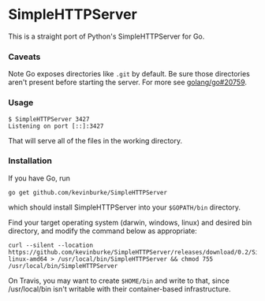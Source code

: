 # SimpleHTTPServer

This is a straight port of Python's SimpleHTTPServer for Go.

### Caveats

Note Go exposes directories like `.git` by default. Be sure those
directories aren't present before starting the server. For more see
[golang/go#20759](https://github.com/golang/go/issues/20759).

### Usage

```
$ SimpleHTTPServer 3427
Listening on port [::]:3427
```

That will serve all of the files in the working directory.

### Installation

If you have Go, run

```
go get github.com/kevinburke/SimpleHTTPServer
```

which should install SimpleHTTPServer into your `$GOPATH/bin` directory.

Find your target operating system (darwin, windows, linux) and desired bin
directory, and modify the command below as appropriate:

    curl --silent --location https://github.com/kevinburke/SimpleHTTPServer/releases/download/0.2/SimpleHTTPServer-linux-amd64 > /usr/local/bin/SimpleHTTPServer && chmod 755 /usr/local/bin/SimpleHTTPServer

On Travis, you may want to create `$HOME/bin` and write to that, since
/usr/local/bin isn't writable with their container-based infrastructure.
